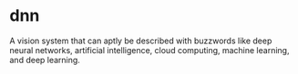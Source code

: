 # dnn

A vision system that can aptly be described with buzzwords like deep neural networks, artificial intelligence, cloud computing, machine learning, and deep learning.
